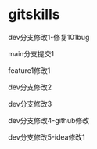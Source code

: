 # gitskills

dev分支修改1-修复101bug

main分支提交1

feature1修改1

dev分支修改2

dev分支修改3

dev分支修改4-github修改

dev分支修改5-idea修改1

